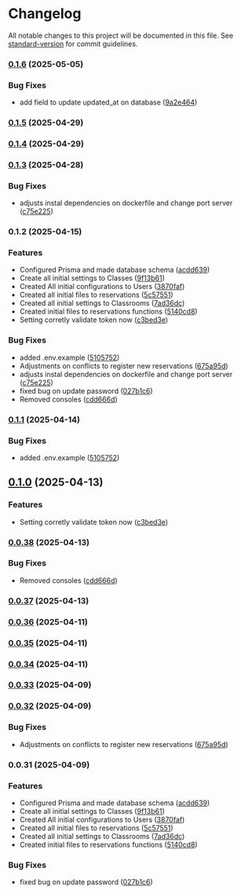 # Changelog

All notable changes to this project will be documented in this file. See [standard-version](https://github.com/conventional-changelog/standard-version) for commit guidelines.

### [0.1.6](https://github.com/Matheus-Rodrigues-EC/ReservaLab-NestJS/compare/v0.1.5...v0.1.6) (2025-05-05)


### Bug Fixes

* add field to update updated_at on database ([9a2e464](https://github.com/Matheus-Rodrigues-EC/ReservaLab-NestJS/commit/9a2e4644e47944a1c4b15f844a9c33a967c2690e))

### [0.1.5](https://github.com/Matheus-Rodrigues-EC/ReservaLab-NestJS/compare/v0.1.4...v0.1.5) (2025-04-29)

### [0.1.4](https://github.com/Matheus-Rodrigues-EC/ReservaLab-NestJS/compare/v0.1.3...v0.1.4) (2025-04-29)

### [0.1.3](https://github.com/Matheus-Rodrigues-EC/ReservaLab-NestJS/compare/v0.1.1...v0.1.3) (2025-04-28)


### Bug Fixes

* adjusts instal dependencies on dockerfile and change port server ([c75e225](https://github.com/Matheus-Rodrigues-EC/ReservaLab-NestJS/commit/c75e225afd8f098a1359c7307d1aa35ff30509a4))

### 0.1.2 (2025-04-15)


### Features

* Configured Prisma and made database schema ([acdd639](https://github.com/Matheus-Rodrigues-EC/ReservaLab-NestJS/commit/acdd6396c9462473535796fc959e3432a4e3c037))
* Create all initial settings to Classes ([9f13b61](https://github.com/Matheus-Rodrigues-EC/ReservaLab-NestJS/commit/9f13b612625d2cb3463460a20b2f5e7f318f9689))
* Created All initial configurations to Users ([3870faf](https://github.com/Matheus-Rodrigues-EC/ReservaLab-NestJS/commit/3870faf16ddb5567855e6eaa96cf9e61293bf0d4))
* Created all initial files to reservations ([5c57551](https://github.com/Matheus-Rodrigues-EC/ReservaLab-NestJS/commit/5c57551ec7092650ac54a1f52d8dc9054eab0bc1))
* Created all initial settings to Classrooms ([7ad36dc](https://github.com/Matheus-Rodrigues-EC/ReservaLab-NestJS/commit/7ad36dcf5d877ab7fc57e085de0acf0760c67703))
* Created initial files to reservations functions ([5140cd8](https://github.com/Matheus-Rodrigues-EC/ReservaLab-NestJS/commit/5140cd82915b0283e6a8fdd09e23c420c1deb588))
* Setting corretly validate token now ([c3bed3e](https://github.com/Matheus-Rodrigues-EC/ReservaLab-NestJS/commit/c3bed3e6dd9e26ffd343311d5419fc1374265e49))


### Bug Fixes

* added .env.example ([5105752](https://github.com/Matheus-Rodrigues-EC/ReservaLab-NestJS/commit/5105752dc3e5162e25f820b5b2c646783070e50e))
* Adjustments on conflicts to register new reservations ([675a95d](https://github.com/Matheus-Rodrigues-EC/ReservaLab-NestJS/commit/675a95d3e5fd61434ae0c5780d4686d95a2c27d1))
* adjusts instal dependencies on dockerfile and change port server ([c75e225](https://github.com/Matheus-Rodrigues-EC/ReservaLab-NestJS/commit/c75e225afd8f098a1359c7307d1aa35ff30509a4))
* fixed bug on update password ([027b1c6](https://github.com/Matheus-Rodrigues-EC/ReservaLab-NestJS/commit/027b1c68b33100f8097d2d47deb9b44208b4cbfa))
* Removed consoles ([cdd666d](https://github.com/Matheus-Rodrigues-EC/ReservaLab-NestJS/commit/cdd666d0d2572761d0938ed93c62978d9c9c864a))

### [0.1.1](https://github.com/Matheus-Rodrigues-EC/ReservaLab-NestJS/compare/v0.1.0...v0.1.1) (2025-04-14)


### Bug Fixes

* added .env.example ([5105752](https://github.com/Matheus-Rodrigues-EC/ReservaLab-NestJS/commit/5105752dc3e5162e25f820b5b2c646783070e50e))

## [0.1.0](https://github.com/Matheus-Rodrigues-EC/ReservaLab-NestJS/compare/v0.0.38...v0.1.0) (2025-04-13)


### Features

* Setting corretly validate token now ([c3bed3e](https://github.com/Matheus-Rodrigues-EC/ReservaLab-NestJS/commit/c3bed3e6dd9e26ffd343311d5419fc1374265e49))

### [0.0.38](https://github.com/Matheus-Rodrigues-EC/ReservaLab-NestJS/compare/v0.0.37...v0.0.38) (2025-04-13)


### Bug Fixes

* Removed consoles ([cdd666d](https://github.com/Matheus-Rodrigues-EC/ReservaLab-NestJS/commit/cdd666d0d2572761d0938ed93c62978d9c9c864a))

### [0.0.37](https://github.com/Matheus-Rodrigues-EC/ReservaLab-NestJS/compare/v0.0.36...v0.0.37) (2025-04-13)

### [0.0.36](https://github.com/Matheus-Rodrigues-EC/ReservaLab-NestJS/compare/v0.0.35...v0.0.36) (2025-04-11)

### [0.0.35](https://github.com/Matheus-Rodrigues-EC/ReservaLab-NestJS/compare/v0.0.34...v0.0.35) (2025-04-11)

### [0.0.34](https://github.com/Matheus-Rodrigues-EC/ReservaLab-NestJS/compare/v0.0.33...v0.0.34) (2025-04-11)

### [0.0.33](https://github.com/Matheus-Rodrigues-EC/ReservaLab-NestJS/compare/v0.0.32...v0.0.33) (2025-04-09)

### [0.0.32](https://github.com/Matheus-Rodrigues-EC/ReservaLab-NestJS/compare/v0.0.31...v0.0.32) (2025-04-09)


### Bug Fixes

* Adjustments on conflicts to register new reservations ([675a95d](https://github.com/Matheus-Rodrigues-EC/ReservaLab-NestJS/commit/675a95d3e5fd61434ae0c5780d4686d95a2c27d1))

### 0.0.31 (2025-04-09)


### Features

* Configured Prisma and made database schema ([acdd639](https://github.com/Matheus-Rodrigues-EC/ReservaLab-NestJS/commit/acdd6396c9462473535796fc959e3432a4e3c037))
* Create all initial settings to Classes ([9f13b61](https://github.com/Matheus-Rodrigues-EC/ReservaLab-NestJS/commit/9f13b612625d2cb3463460a20b2f5e7f318f9689))
* Created All initial configurations to Users ([3870faf](https://github.com/Matheus-Rodrigues-EC/ReservaLab-NestJS/commit/3870faf16ddb5567855e6eaa96cf9e61293bf0d4))
* Created all initial files to reservations ([5c57551](https://github.com/Matheus-Rodrigues-EC/ReservaLab-NestJS/commit/5c57551ec7092650ac54a1f52d8dc9054eab0bc1))
* Created all initial settings to Classrooms ([7ad36dc](https://github.com/Matheus-Rodrigues-EC/ReservaLab-NestJS/commit/7ad36dcf5d877ab7fc57e085de0acf0760c67703))
* Created initial files to reservations functions ([5140cd8](https://github.com/Matheus-Rodrigues-EC/ReservaLab-NestJS/commit/5140cd82915b0283e6a8fdd09e23c420c1deb588))


### Bug Fixes

* fixed bug on update password ([027b1c6](https://github.com/Matheus-Rodrigues-EC/ReservaLab-NestJS/commit/027b1c68b33100f8097d2d47deb9b44208b4cbfa))
